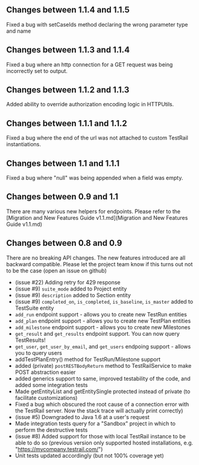 ##  Changes between 1.1.4 and 1.1.5
Fixed a bug with setCaseIds method declaring the wrong parameter type and name

##  Changes between 1.1.3 and 1.1.4
Fixed a bug where an http connection for a GET request was being incorrectly set to output.

##  Changes between 1.1.2 and 1.1.3
Added ability to override authorization encoding logic in HTTPUtils.

##  Changes between 1.1.1 and 1.1.2
Fixed a bug where the end of the url was not attached to custom TestRail instantiations.

##  Changes between 1.1 and 1.1.1
Fixed a bug where "null" was being appended when a field was empty.

##  Changes between 0.9 and 1.1
There are many various new helpers for endpoints. Please refer to the [Migration and New Features Guide v1.1.md](Migration and New Features Guide v1.1.md)

##  Changes between 0.8 and 0.9

There are no breaking API changes. The new features introduced are all backward compatible. Please let the project team know if this turns out not to be the case (open an issue on github)

 * (issue #22) Adding retry for 429 response
 * (issue #9) `suite_mode` added to Project entity
 * (issue #9) `description` added to Section entity
 * (issue #9) `completed_on`, `is_completed`, `is_baseline`, `is_master` added to TestSuite entity
 * `add_run` endpoint support - allows you to create new TestRun entities
 * `add_plan` endpoint support - allows you to create new TestPlan entities
 * `add_milestone` endpoint support - allows you to create new Milestones
 * `get_result` and `get_results` endpoint support. You can now query TestResults!
 * `get_user`, `get_user_by_email`, and `get_users` endpoing support - allows you to query users
 * addTestPlanEntry() method for TestRun/Milestone support
 * added (private) `postRESTBodyReturn` method to TestRailService to make POST abstraction easier
 * added generics support to same, improved testability of the code, and added some integration tests
 * Made getEntityList and getEntitySingle protected instead of private (to facilitate customizations)
 * Fixed a bug which obscured the root cause of a connection error with the TestRail server. Now the stack trace will actually print correctly)
 * (issue #5) Downgraded to Java 1.6 at a user's request
 * Made integration tests query for a "Sandbox" project in which to perform the destructive tests
 * (issue #8) Added support for those with local TestRail instance to be able to do so (previous version only supported hosted installations, e.g. "https://mycompany.testrail.com/")
 * Unit tests updated accordingly (but not 100% coverage yet)
 
 
